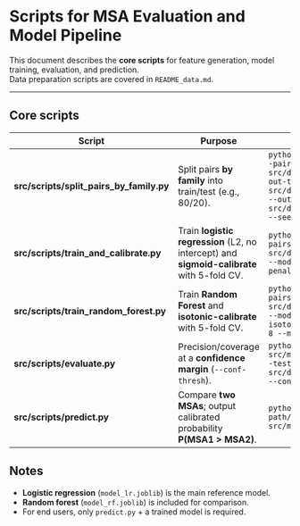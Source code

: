 # Scripts for MSA Evaluation and Model Pipeline

This document describes the **core scripts** for feature generation, model training, evaluation, and prediction.  
Data preparation scripts are covered in `README_data.md`.

---

## Core scripts

| Script | Purpose | Example usage |
|---|---|---|
| **src/scripts/split_pairs_by_family.py** | Split pairs **by family** into train/test (e.g., 80/20). | `python3 src/scripts/split_pairs_by_family.py --pairs src/data/processed/train_pairs_SPall.csv --out-train src/data/processed/train_pairs_SPall.train.csv --out-test src/data/processed/train_pairs_SPall.test.csv --seed 42 --test-frac 0.2` |
| **src/scripts/train_and_calibrate.py** | Train **logistic regression** (L2, no intercept) and **sigmoid-calibrate** with 5-fold CV. | `python3 src/scripts/train_and_calibrate.py --pairs src/data/processed/train_pairs_SPall.train.csv --model-out src/model/model_lr.joblib --penalty l2 --C 3.0 --calib sigmoid --cv 5` |
| **src/scripts/train_random_forest.py** | Train **Random Forest** and **isotonic-calibrate** with 5-fold CV. | `python3 src/scripts/train_random_forest.py --pairs src/data/processed/train_pairs_SPall.train.csv --model-out src/model/model_rf.joblib --calib isotonic --cv 5 --n-estimators 600 --max-depth 8 --min-samples-leaf 20 --augment-antisym` |
| **src/scripts/evaluate.py** | Precision/coverage at a **confidence margin** (`--conf-thresh`). | `python3 src/scripts/evaluate.py --model src/model/model_SPall_sigC3_cv5.train.joblib --test-pairs src/data/processed/train_pairs_SPall.test.csv --conf-thresh 0.2` |
| **src/scripts/predict.py** | Compare **two MSAs**; output calibrated probability **P(MSA1 > MSA2)**. | `python3 src/scripts/predict.py path/to/MSA1.fasta path/to/MSA2.fasta --model src/model/model_SPall_sigC3_cv5.train.joblib` |


## Notes
- **Logistic regression** (`model_lr.joblib`) is the main reference model.
- **Random forest** (`model_rf.joblib`) is included for comparison.
- For end users, only `predict.py` + a trained model is required.

